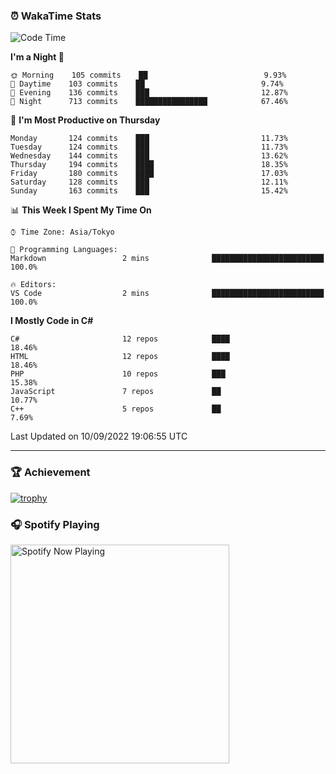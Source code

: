 ### ⏰ WakaTime Stats


<!--START_SECTION:waka-->
![Code Time](http://img.shields.io/badge/Code%20Time-492%20hrs%205%20mins-blue)

**I'm a Night 🦉** 

```text
🌞 Morning    105 commits    ██                          9.93% 
🌆 Daytime    103 commits    ██                          9.74% 
🌃 Evening    136 commits    ███                         12.87% 
🌙 Night      713 commits    ████████████████            67.46%

```
📅 **I'm Most Productive on Thursday** 

```text
Monday       124 commits    ███                         11.73% 
Tuesday      124 commits    ███                         11.73% 
Wednesday    144 commits    ███                         13.62% 
Thursday     194 commits    ████                        18.35% 
Friday       180 commits    ████                        17.03% 
Saturday     128 commits    ███                         12.11% 
Sunday       163 commits    ███                         15.42%

```


📊 **This Week I Spent My Time On** 

```text
⌚︎ Time Zone: Asia/Tokyo

💬 Programming Languages: 
Markdown                 2 mins              █████████████████████████   100.0%

🔥 Editors: 
VS Code                  2 mins              █████████████████████████   100.0%

```

**I Mostly Code in C#** 

```text
C#                       12 repos            ████                        18.46% 
HTML                     12 repos            ████                        18.46% 
PHP                      10 repos            ███                         15.38% 
JavaScript               7 repos             ██                          10.77% 
C++                      5 repos             ██                          7.69%

```



 Last Updated on 10/09/2022 19:06:55 UTC
<!--END_SECTION:waka-->

---

### 🏆 Achievement

[![trophy](https://github-profile-trophy.vercel.app/?username=Slime-hatena&theme=flat&no-bg=true&no-frame=true&column=8)](https://github.com/ryo-ma/github-profile-trophy)

### 🎧 Spotify Playing

[<img src="https://spotify-now-playing-slime-hatena.vercel.app/api/spotify-playing" alt="Spotify Now Playing" width="350" />](https://open.spotify.com/user/slime_hatena)

<!--
**Slime-hatena/Slime-hatena** is a ✨ _special_ ✨ repository because its `README.md` (this file) appears on your GitHub profile.

Here are some ideas to get you started:

- 🔭 I’m currently working on ...
- 🌱 I’m currently learning ...
- 👯 I’m looking to collaborate on ...
- 🤔 I’m looking for help with ...
- 💬 Ask me about ...
- 📫 How to reach me: ...
- 😄 Pronouns: ...
- ⚡ Fun fact: ...
-->
